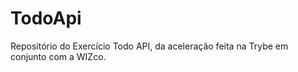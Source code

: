 # TodoApi
Repositório do Exercício Todo API, da aceleração feita na Trybe em conjunto com a WIZco. 
